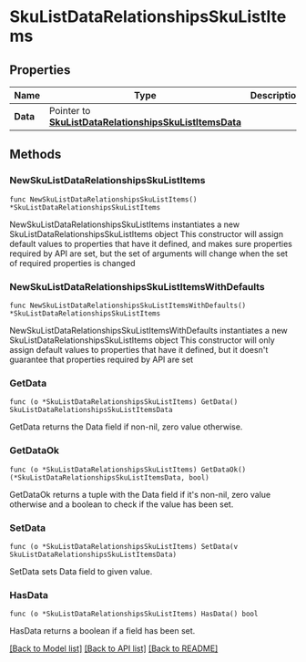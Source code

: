 # SkuListDataRelationshipsSkuListItems

## Properties

Name | Type | Description | Notes
------------ | ------------- | ------------- | -------------
**Data** | Pointer to [**SkuListDataRelationshipsSkuListItemsData**](SkuListDataRelationshipsSkuListItemsData.md) |  | [optional] 

## Methods

### NewSkuListDataRelationshipsSkuListItems

`func NewSkuListDataRelationshipsSkuListItems() *SkuListDataRelationshipsSkuListItems`

NewSkuListDataRelationshipsSkuListItems instantiates a new SkuListDataRelationshipsSkuListItems object
This constructor will assign default values to properties that have it defined,
and makes sure properties required by API are set, but the set of arguments
will change when the set of required properties is changed

### NewSkuListDataRelationshipsSkuListItemsWithDefaults

`func NewSkuListDataRelationshipsSkuListItemsWithDefaults() *SkuListDataRelationshipsSkuListItems`

NewSkuListDataRelationshipsSkuListItemsWithDefaults instantiates a new SkuListDataRelationshipsSkuListItems object
This constructor will only assign default values to properties that have it defined,
but it doesn't guarantee that properties required by API are set

### GetData

`func (o *SkuListDataRelationshipsSkuListItems) GetData() SkuListDataRelationshipsSkuListItemsData`

GetData returns the Data field if non-nil, zero value otherwise.

### GetDataOk

`func (o *SkuListDataRelationshipsSkuListItems) GetDataOk() (*SkuListDataRelationshipsSkuListItemsData, bool)`

GetDataOk returns a tuple with the Data field if it's non-nil, zero value otherwise
and a boolean to check if the value has been set.

### SetData

`func (o *SkuListDataRelationshipsSkuListItems) SetData(v SkuListDataRelationshipsSkuListItemsData)`

SetData sets Data field to given value.

### HasData

`func (o *SkuListDataRelationshipsSkuListItems) HasData() bool`

HasData returns a boolean if a field has been set.


[[Back to Model list]](../README.md#documentation-for-models) [[Back to API list]](../README.md#documentation-for-api-endpoints) [[Back to README]](../README.md)


